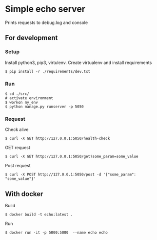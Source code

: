 # Simple echo server
Prints requests to debug.log and console


## For development

### Setup

Install python3, pip3, virtulenv.
Create virtualenv and install requirements

```
$ pip install -r ./requirements/dev.txt
```


### Run
```
$ cd ./src/
# activate environment
$ workon my_env
$ python manage.py runserver -p 5050
```

### Request
Check alive
```
$ curl -X GET http://127.0.0.1:5050/health-check
```

GET request
```
$ curl -X GET http://127.0.0.1:5050/get?some_param=some_value
```

Post request
```
$ curl -X POST http://127.0.0.1:5050/post -d '{"some_param": "some_value"}'
```

## With docker
Build
```
$ docker build -t echo:latest .
```
Run
```
$ docker run -it -p 5000:5000  --name echo echo
```
